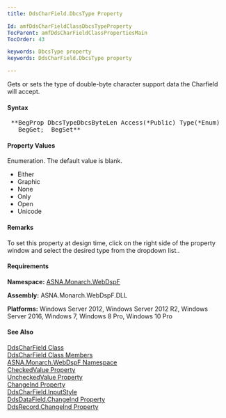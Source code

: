 ```yaml
---
title: DdsCharField.DbcsType Property

Id: amfDdsCharFieldClassDbcsTypeProperty
TocParent: amfDdsCharFieldClassPropertiesMain
TocOrder: 43

keywords: DbcsType property
keywords: DdsCharField.DbcsType property

---
```


Gets or sets the type of double-byte character support data the Charfield will accept.

#### Syntax
<pre class="syntax"> **BegProp DbcsTypeDbcsByteLen Access(*Public) Type(*Enum)
   BegGet;  BegSet** </pre>

#### Property Values
Enumeration. The default value is blank.

- Either
- Graphic
- None
- Only
- Open
- Unicode

#### Remarks
To set this property at design time, click on the right side of the property window and select the desired type from the dropdown list..

#### Requirements
**Namespace:** [ASNA.Monarch.WebDspF](amfWebDspFNamespace.html)

**Assembly:** ASNA.Monarch.WebDspF.DLL

**Platforms:** Windows Server 2012, Windows Server 2012 R2, Windows Server 2016, Windows 7, Windows 8 Pro, Windows 10 Pro

#### See Also
[DdsCharField Class](amfDdsCharFieldClass.html) <br /> [ DdsCharField Class Members](amfDdsCharFieldClassMembers.html) <br /> [ ASNA.Monarch.WebDspF Namespace](amfWebDspFNamespace.html) <br /> [ CheckedValue Property](amfDdsCharFieldClassCheckedValueProperty.html) <br /> [ UncheckedValue Property](amfDdsCharFieldClassUncheckedValueProperty.html) <br /> [ChangeInd Property](amfDdsDataFieldClassChangeIndProperty.html) <br />[ DdsCharField.InputStyle](amfDdsCharFieldClassInputStyleProperty.html)<br />[ DdsDataField.ChangeInd Property](amfDdsDataFieldClassChangeIndProperty.html)<br />[ DdsRecord.ChangeInd Property](amfDdsRecordClassChangeIndProperty.html)
